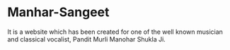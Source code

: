# Manhar-Sangeet
It is a website which has been created for one of the well known musician and classical vocalist, Pandit Murli Manohar Shukla Ji.
